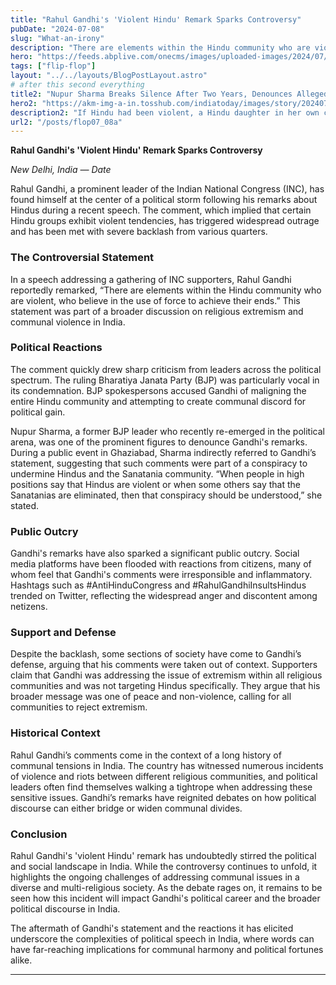 ```yaml
---
title: "Rahul Gandhi's 'Violent Hindu' Remark Sparks Controversy"
pubDate: "2024-07-08"
slug: "What-an-irony"
description: "There are elements within the Hindu community who are violent, who believe in the use of force to achieve their ends."
hero: "https://feeds.abplive.com/onecms/images/uploaded-images/2024/07/01/9170465abb752709dd79db8a7e23bacd171983919234925_original.jpg?impolicy=abp_cdn&imwidth=320"
tags: ["flip-flop"]
layout: "../../layouts/BlogPostLayout.astro"
# after this second everything
title2: "Nupur Sharma Breaks Silence After Two Years, Denounces Alleged Conspiracy Against Hindus"
hero2: "https://akm-img-a-in.tosshub.com/indiatoday/images/story/202407/nupur-sharma-063810533-16x9.png?VersionId=PIlCSlkvtwZZak7aU_nT3H6L3xMzqwLa&size=690:388"
description2: "If Hindu had been violent, a Hindu daughter in her own country would not have to live in such a security circle"
url2: "/posts/flop07_08a"
---
```


**Rahul Gandhi's 'Violent Hindu' Remark Sparks Controversy**

*New Delhi, India — Date*

Rahul Gandhi, a prominent leader of the Indian National Congress (INC), has found himself at the center of a political storm following his remarks about Hindus during a recent speech. The comment, which implied that certain Hindu groups exhibit violent tendencies, has triggered widespread outrage and has been met with severe backlash from various quarters.

### The Controversial Statement

In a speech addressing a gathering of INC supporters, Rahul Gandhi reportedly remarked, “There are elements within the Hindu community who are violent, who believe in the use of force to achieve their ends.” This statement was part of a broader discussion on religious extremism and communal violence in India.

### Political Reactions

The comment quickly drew sharp criticism from leaders across the political spectrum. The ruling Bharatiya Janata Party (BJP) was particularly vocal in its condemnation. BJP spokespersons accused Gandhi of maligning the entire Hindu community and attempting to create communal discord for political gain.

Nupur Sharma, a former BJP leader who recently re-emerged in the political arena, was one of the prominent figures to denounce Gandhi's remarks. During a public event in Ghaziabad, Sharma indirectly referred to Gandhi’s statement, suggesting that such comments were part of a conspiracy to undermine Hindus and the Sanatania community. “When people in high positions say that Hindus are violent or when some others say that the Sanatanias are eliminated, then that conspiracy should be understood,” she stated.

### Public Outcry

Gandhi's remarks have also sparked a significant public outcry. Social media platforms have been flooded with reactions from citizens, many of whom feel that Gandhi's comments were irresponsible and inflammatory. Hashtags such as #AntiHinduCongress and #RahulGandhiInsultsHindus trended on Twitter, reflecting the widespread anger and discontent among netizens.

### Support and Defense

Despite the backlash, some sections of society have come to Gandhi’s defense, arguing that his comments were taken out of context. Supporters claim that Gandhi was addressing the issue of extremism within all religious communities and was not targeting Hindus specifically. They argue that his broader message was one of peace and non-violence, calling for all communities to reject extremism.

### Historical Context

Rahul Gandhi’s comments come in the context of a long history of communal tensions in India. The country has witnessed numerous incidents of violence and riots between different religious communities, and political leaders often find themselves walking a tightrope when addressing these sensitive issues. Gandhi’s remarks have reignited debates on how political discourse can either bridge or widen communal divides.

### Conclusion

Rahul Gandhi's 'violent Hindu' remark has undoubtedly stirred the political and social landscape in India. While the controversy continues to unfold, it highlights the ongoing challenges of addressing communal issues in a diverse and multi-religious society. As the debate rages on, it remains to be seen how this incident will impact Gandhi's political career and the broader political discourse in India.

The aftermath of Gandhi's statement and the reactions it has elicited underscore the complexities of political speech in India, where words can have far-reaching implications for communal harmony and political fortunes alike.

---